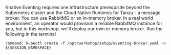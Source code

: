 Knative Eventing requires one infrastructure prerequisite beyond the Kubernetes cluster and the Cloud Native Runtimes for Tanzu - a message broker. You can use RabbitMQ or an in-memory broker. In a real world environment, an operator would provision a reliable RabbitMQ instance for you, but in this workshop, we'll deploy our own in-memory broker. Run the following in the terminal
```terminal:execute
command: kubectl create -f /opt/workshop/setup/eventing-broker.yaml -n ${SESSION_NAMESPACE}
```
